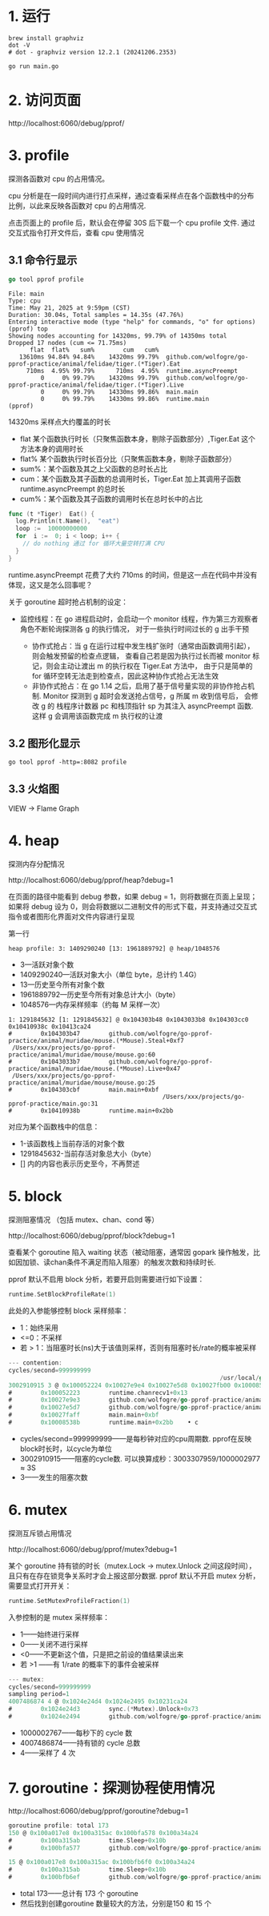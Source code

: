 # 1. 运行
```shell
brew install graphviz
dot -V
# dot - graphviz version 12.2.1 (20241206.2353)
```
```shell
go run main.go
```

# 2. 访问页面
http://localhost:6060/debug/pprof/


# 3. profile
探测各函数对 cpu 的占用情况。

cpu 分析是在一段时间内进行打点采样，通过查看采样点在各个函数栈中的分布比例，以此来反映各函数对 cpu 的占用情况.

点击页面上的 profile 后，默认会在停留 30S 后下载一个 cpu profile 文件. 通过交互式指令打开文件后，查看 cpu 使用情况

## 3.1 命令行显示
```go
go tool pprof profile
```

```shell
File: main
Type: cpu
Time: May 21, 2025 at 9:59pm (CST)
Duration: 30.04s, Total samples = 14.35s (47.76%)
Entering interactive mode (type "help" for commands, "o" for options)
(pprof) top
Showing nodes accounting for 14320ms, 99.79% of 14350ms total
Dropped 17 nodes (cum <= 71.75ms)
      flat  flat%   sum%        cum   cum%
   13610ms 94.84% 94.84%    14320ms 99.79%  github.com/wolfogre/go-pprof-practice/animal/felidae/tiger.(*Tiger).Eat
     710ms  4.95% 99.79%      710ms  4.95%  runtime.asyncPreempt
         0     0% 99.79%    14320ms 99.79%  github.com/wolfogre/go-pprof-practice/animal/felidae/tiger.(*Tiger).Live
         0     0% 99.79%    14330ms 99.86%  main.main
         0     0% 99.79%    14330ms 99.86%  runtime.main
(pprof)
```

14320ms 采样点大约覆盖的时长

* flat 某个函数执行时长（只聚焦函数本身，剔除子函数部分）,Tiger.Eat 这个方法本身的调用时长
* flat% 某个函数执行时长百分比（只聚焦函数本身，剔除子函数部分）
* sum%：某个函数及其之上父函数的总时长占比
* cum：某个函数及其子函数的总调用时长，Tiger.Eat 加上其调用子函数 runtime.asyncPreempt 的总时长
* cum%：某个函数及其子函数的调用时长在总时长中的占比

```go
func (t *Tiger)  Eat() {
  log.Println(t.Name(),  "eat")
  loop :=  10000000000
  for  i :=  0; i < loop; i++ {
    // do nothing 通过 for 循环大量空转打满 CPU
  }
}
```
runtime.asyncPreempt 花费了大约 710ms 的时间，但是这一点在代码中并没有体现，这又是怎么回事呢？

关于 goroutine 超时抢占机制的设定：

* 监控线程：在 go 进程启动时，会启动一个 monitor 线程，作为第三方观察者角色不断轮询探测各 g 的执行情况，
对于一些执行时间过长的 g 出手干预

  - 协作式抢占：当 g 在运行过程中发生栈扩张时（通常由函数调用引起），则会触发预留的检查点逻辑，
  查看自己若是因为执行过长而被 monitor 标记，则会主动让渡出 m 的执行权在 Tiger.Eat 方法中，
  由于只是简单的 for 循环空转无法走到检查点，因此这种协作式抢占无法生效
  - 非协作式抢占：在 go 1.14 之后，启用了基于信号量实现的非协作抢占机制.
    Monitor 探测到 g 超时会发送抢占信号，g 所属 m 收到信号后，
    会修改 g 的 栈程序计数器 pc 和栈顶指针 sp 为其注入 asyncPreempt 函数.
    这样 g 会调用该函数完成 m 执行权的让渡

## 3.2 图形化显示
```shell
go tool pprof -http=:8082 profile
```

## 3.3 火焰图
VIEW -> Flame Graph

# 4. heap
探测内存分配情况

http://localhost:6060/debug/pprof/heap?debug=1

在页面的路径中能看到 debug 参数，如果 debug = 1，则将数据在页面上呈现；
如果将 debug 设为 0，则会将数据以二进制文件的形式下载，并支持通过交互式指令或者图形化界面对文件内容进行呈现

第一行
```
heap profile: 3: 1409290240 [13: 1961889792] @ heap/1048576
```

* 3—活跃对象个数
* 1409290240—活跃对象大小（单位 byte，总计约 1.4G）
* 13—历史至今所有对象个数
* 1961889792—历史至今所有对象总计大小（byte）
* 1048576—内存采样频率（约每 M 采样一次）

```
1: 1291845632 [1: 1291845632] @ 0x104303b48 0x1043033b8 0x104303cc0 0x10410938c 0x10413ca24
#        0x104303b47        github.com/wolfogre/go-pprof-practice/animal/muridae/mouse.(*Mouse).Steal+0xf7        /Users/xxx/projects/go-pprof-practice/animal/muridae/mouse/mouse.go:60
#        0x1043033b7        github.com/wolfogre/go-pprof-practice/animal/muridae/mouse.(*Mouse).Live+0x47        /Users/xxx/projects/go-pprof-practice/animal/muridae/mouse/mouse.go:25
#        0x104303cbf        main.main+0xbf                                                                        /Users/xxx/projects/go-pprof-practice/main.go:31
#        0x10410938b        runtime.main+0x2bb 
```
对应为某个函数栈中的信息：
* 1-该函数栈上当前存活的对象个数
* 1291845632-当前存活对象总大小（byte）
* [] 内的内容也表示历史至今，不再赘述

# 5. block
探测阻塞情况 （包括 mutex、chan、cond 等）

http://localhost:6060/debug/pprof/block?debug=1

查看某个 goroutine 陷入 waiting 状态（被动阻塞，通常因 gopark 操作触发，比如因加锁、读chan条件不满足而陷入阻塞）的触发次数和持续时长.

pprof 默认不启用 block 分析，若要开启则需要进行如下设置：
```go
runtime.SetBlockProfileRate(1)
```

此处的入参能够控制 block 采样频率：
* 1：始终采用
* <=0：不采样
* 若 > 1：当阻塞时长(ns)大于该值则采样，否则有阻塞时长/rate的概率被采样

```go
--- contention:
cycles/second=999999999
                                                           /usr/local/go/src/runtime/proc.go:267
3002910915 3 @ 0x100052224 0x10027e9e4 0x10027e5d8 0x10027fb00 0x10008538c 0x1000b8a24
#        0x100052223        runtime.chanrecv1+0x13                                                                /usr/local/go/src/runtime/chan.go:442
#        0x10027e9e3        github.com/wolfogre/go-pprof-practice/animal/felidae/cat.(*Cat).Pee+0xa3        /Users/xxx/projects/go-pprof-practice/animal/felidae/cat/cat.go:39
#        0x10027e5d7        github.com/wolfogre/go-pprof-practice/animal/felidae/cat.(*Cat).Live+0x37        /Users/xxx/projects/go-pprof-practice/animal/felidae/cat/cat.go:19
#        0x10027faff        main.main+0xbf                                                                        /Users/xxx/projects/go-pprof-practice/main.go:31
#        0x10008538b        runtime.main+0x2bb    • c
```

* cycles/second=999999999——是每秒钟对应的cpu周期数. pprof在反映block时长时，以cycle为单位
* 3002910915——阻塞的cycle数. 可以换算成秒：3003307959/1000002977 ≈ 3S
* 3——发生的阻塞次数

# 6. mutex
探测互斥锁占用情况

http://localhost:6060/debug/pprof/mutex?debug=1

某个 goroutine 持有锁的时长（mutex.Lock -> mutex.Unlock 之间这段时间），且只有在存在锁竞争关系时才会上报这部分数据.
pprof 默认不开启 mutex 分析，需要显式打开开关：

```go
runtime.SetMutexProfileFraction(1)
```

入参控制的是 mutex 采样频率：
* 1——始终进行采样
* 0——关闭不进行采样
* <0——不更新这个值，只是把之前设的值结果读出来
* 若 >1 ——有 1/rate 的概率下的事件会被采样

```go
--- mutex:
cycles/second=999999999
sampling period=1
4007486874 4 @ 0x1024e24d4 0x1024e2495 0x10231ca24
#        0x1024e24d3        sync.(*Mutex).Unlock+0x73                                                                /usr/local/go/src/sync/mutex.go:223
#        0x1024e2494        github.com/wolfogre/go-pprof-practice/animal/canidae/wolf.(*Wolf).Howl.func1+0x34        /Users/xxx/projects/go-pprof-practice/animal/canidae/wolf/wolf.go:58

```
* 1000002767——每秒下的 cycle 数
* 4007486874——持有锁的 cycle 总数
* 4——采样了 4 次

# 7. goroutine：探测协程使用情况

http://localhost:6060/debug/pprof/goroutine?debug=1

```go
goroutine profile: total 173
150 @ 0x100a017e8 0x100a315ac 0x100bfa578 0x100a34a24
#        0x100a315ab        time.Sleep+0x10b                                                                        /usr/local/go/src/runtime/time.go:195
#        0x100bfa577        github.com/wolfogre/go-pprof-practice/animal/canidae/wolf.(*Wolf).Drink.func1+0x27        /Users/xxx/projects/go-pprof-practice/animal/canidae/wolf/wolf.go:34

15 @ 0x100a017e8 0x100a315ac 0x100bfb6f0 0x100a34a24
#        0x100a315ab        time.Sleep+0x10b                                                                        /usr/local/go/src/runtime/time.go:195
#        0x100bfb6ef        github.com/wolfogre/go-pprof-practice/animal/muridae/mouse.(*Mouse).Pee.func1+0x2f        /Users/xxx/projects/go-pprof-practice/animal/muridae/mouse/mouse.go:43先
```

* total 173——总计有 173 个 goroutine
* 然后找到创建goroutine 数量较大的方法，分别是150 和 15 个
